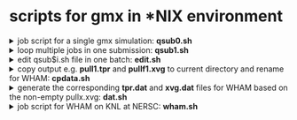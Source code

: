 # scripts for gmx in \*NIX environment
<details>
  <summary> job script for a single gmx simulation: <b>qsub0.sh</b> </summary>

#!/bin/bash  
#SBATCH -N 1  
#SBATCH -C knl  
#SBATCH -q debug  
#SBATCH -t 00:30:00  
#SBATCH -J fK_NPD  
  
#OpenMP settings:  
export OMP_NUM_THREADS=64  
export OMP_PLACES=threads  
export OMP_PROC_BIND=spread  
  
module load gromacs/2018.4.knl  
cd 100  
&nbsp gmx_sp grompp -f pull.mdp -c conf.gro -p topol.top -o pull1.tpr  
&nbsp srun -n 1 -c 64  mdrun_mpi_sp -s pull1.tpr -o pull1.trr -c pull1.gro -g md1.log -pf pullf1.xvg -px pullx1.xvg  
cd ..  
[download](https://er1czz.github.io/gmx/qsub0.sh)  
</details>

<details>
  <summary> loop multiple jobs in one submission: <b>qsub1.sh</b> </summary> 
  
#!/bin/bash  
#SBATCH -N 1  
#SBATCH -C knl  
#SBATCH -q regular  
#SBATCH -t 6:00:00  
#SBATCH -J KNPD-150K1  

#OpenMP settings:  
export OMP_NUM_THREADS=64  
export OMP_PLACES=threads  
export OMP_PROC_BIND=spread  

module load gromacs/2018.4.knl  
for i in {101..357..5}  
do  
&nbsp cd $i/  
&nbsp gmx_sp grompp -f pull.mdp -c conf.gro -p topol.top -o pull1.tpr  
&nbsp srun -n 1 -c 64  mdrun_mpi_sp -s pull1.tpr -o pull1.trr -c pull1.gro -g md1.log -pf pullf1.xvg -px pullx1.xvg  
&nbsp cd ..  
done  
[download](https://er1czz.github.io/gmx/qsub1.sh)  
</details>

<details>
  <summary> edit qsub$i.sh file in one batch: <b>edit.sh</b></summary>
  
#!/bin/bash  
for i in {1..5}  
 do  
  sed -i 's/150K/200K/g' qsub$i.sh  
  sed -i 's/regular/premium/g' qsub$i.sh  
 done  
 [download](https://er1czz.github.io/gmx/edit.sh)  
  </details>
  
<details>
  <summary>copy output e.g. <b>pull1.tpr</b> and <b>pullf1.xvg</b> to current directory and rename for WHAM: <b>cpdata.sh</b> </summary>
  
 #!/bin/bash  
 for i in {0..357}  
 do  
  cp ../$i/pullf1.xvg $i.xvg  
  cp ../$i/pull1.tpr $i.tpr  
 done  
 [download](https://er1czz.github.io/gmx/cpdata.sh)  
 </details>
 
 <details>
<summary>generate the corresponding <b>tpr.dat</b> and <b>xvg.dat</b> files for WHAM based on the non-empty pullx.xvg: <b>dat.sh</b></summary>
  
#!/bin/bash  
for i in {100..340}  
do  
         if [ -s $i.xvg ]  
         then   
         echo $i.xvg >> xvg.dat  
         echo $i.tpr >> tpr.dat  
fi  
done  
[download](https://er1czz.github.io/gmx/dat.sh)  
</details>
  
<details>  
  <summary> job script for WHAM on KNL at NERSC: <b>wham.sh</b> </summary>
  
#!/bin/bash  
#SBATCH -N 1  
#SBATCH -C knl  
#SBATCH -S 4  
#SBATCH -q debug  
#SBATCH -t 00:10:00  
#SBATCH -J wham  

#OpenMP settings:  
export OMP_NUM_THREADS=64  
export OMP_PLACES=threads  
export OMP_PROC_BIND=spread  

module load gromacs/2018.4.knl  
gmx_sp wham -it tpr.dat -if xvg.dat -o -hist -unit kJ -nBootstrap 10 -bs-method b-hist -bsres    
[download](https://er1czz.github.io/gmx/wham.sh)  
</details>
